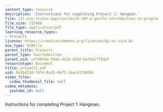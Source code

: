 ```yaml
---
content_type: resource
description: 'Instructions for completing Project 1: Hangman.'
file: /ol-ocw-studio-app/courses/6-189-a-gentle-introduction-to-programming-using-python-january-iap-2008/6b3bd210f97d0a359b72cbacb174028c_project1.pdf
file_size: 115466
file_type: application/pdf
learning_resource_types:
- Projects
license: https://creativecommons.org/licenses/by-nc-sa/4.0/
ocw_type: OCWFile
parent_title: Projects
parent_type: CourseSection
parent_uid: ce7d4f4a-59ad-4d14-4592-be7641ff9daf
resourcetype: Document
title: project1.pdf
uid: 6b3bd210-f97d-0a35-9b72-cbacb174028c
video_files:
  video_thumbnail_file: null
video_metadata:
  youtube_id: null
---
```

Instructions for completing Project 1: Hangman.